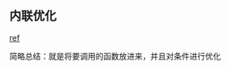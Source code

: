 ## 内联优化

[ref](https://mp.weixin.qq.com/s?__biz=MzI3MjY1ODI2Ng==&mid=2247485993&idx=1&sn=7cc8b00141976214e8b955601ca7e0ed&chksm=eb2e701cdc59f90a1302289be464ebd444f0b0e8a0c0ac1ea87c43deda8eb18d3bf2f7810c12&scene=27)

简略总结：就是将要调用的函数放进来，并且对条件进行优化